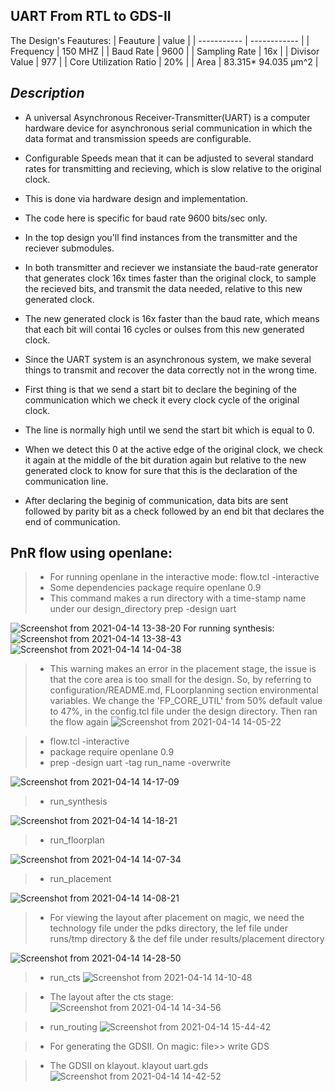 UART From RTL to GDS-II
-----------------------
The Design's Feautures:
| Feauture               |         value       |
| -----------            | ------------        |
| Frequency              | 150 MHZ             |
| Baud Rate              | 9600                |
| Sampling Rate          | 16x                 |
|  Divisor Value         | 977                 |
| Core Utilization Ratio | 20%                 |
| Area                   | 83.315* 94.035 μm^2 |
  
**_Description_** 
  --------------
* A universal Asynchronous Receiver-Transmitter(UART) is a computer hardware device for asynchronous serial communication in which the data format and transmission speeds are configurable.
* Configurable Speeds mean that it can be adjusted to several standard rates for transmitting and recieving, which is slow relative to the original clock.
* This is done via hardware design and implementation.
* The code here is specific for baud rate 9600 bits/sec only.
* In the top design you'll find instances from the transmitter and the reciever submodules.
* In both transmitter and reciever we instansiate the baud-rate generator that generates clock 16x times faster than the      original clock, to sample the recieved bits, and transmit the data needed, relative to this new generated clock.
* The new generated clock is 16x faster than the baud rate, which means that each bit will contai 16 cycles or oulses from this new generated clock.
* Since the UART system is an asynchronous system, we make several things to transmit and recover the data correctly not in the wrong time.
* First thing is that we send a start bit to declare the begining of the communication which we check it every clock cycle of the original clock.

* The line is normally high until we send the start bit which is equal to 0.
* When we detect this 0 at the active edge of the original clock, we check it again at the middle of the bit duration again but relative to the new generated clock to know for sure that this is the declaration of the communication line.
* After declaring the beginig of communication, data bits are sent followed by parity bit as a check followed by an end bit that declares the end of communication.

## PnR flow using openlane:

> - For running openlane in the interactive mode:
flow.tcl -interactive
> - Some dependencies
package require openlane 0.9
> - This command makes a run directory with a time-stamp name under our design_directory
prep -design uart

![Screenshot from 2021-04-14 13-38-20](https://user-images.githubusercontent.com/36249257/114717009-eb82a500-9d34-11eb-827a-bc39186e6233.png)
For running synthesis:
![Screenshot from 2021-04-14 13-38-43](https://user-images.githubusercontent.com/36249257/114717685-93986e00-9d35-11eb-835d-8b3f4d1bb2f4.png)
![Screenshot from 2021-04-14 14-04-38](https://user-images.githubusercontent.com/36249257/114717753-a743d480-9d35-11eb-81d7-00858b67bf32.png)

> - This warning makes an error in the placement stage, the issue is that the core area is too small for the design.
So, by referring to configuration/README.md, FLoorplanning section environmental variables.
We change the 'FP_CORE_UTIL' from 50% default value to 47%, in the config.tcl file under the design directory.
Then ran the flow again
![Screenshot from 2021-04-14 14-05-22](https://user-images.githubusercontent.com/36249257/114717854-c5a9d000-9d35-11eb-80dd-d3c416215da6.png)

> - flow.tcl -interactive
> - package require openlane 0.9
> - prep -design uart -tag run_name -overwrite

![Screenshot from 2021-04-14 14-17-09](https://user-images.githubusercontent.com/36249257/114719702-a3b14d00-9d37-11eb-94b9-8d06ca9609c5.png)

> - run_synthesis

![Screenshot from 2021-04-14 14-18-21](https://user-images.githubusercontent.com/36249257/114719750-add34b80-9d37-11eb-8c9f-f1dcc102d361.png)

> - run_floorplan

![Screenshot from 2021-04-14 14-07-34](https://user-images.githubusercontent.com/36249257/114717814-b7f44a80-9d35-11eb-9728-c85f72a9e69c.png)


> - run_placement

![Screenshot from 2021-04-14 14-08-21](https://user-images.githubusercontent.com/36249257/114719511-749adb80-9d37-11eb-86c8-eca2cffa5599.png)

> - For viewing the layout after placement on magic, we need the technology file under the pdks directory, the lef file under runs/tmp directory & the def file under results/placement directory

![Screenshot from 2021-04-14 14-28-50](https://user-images.githubusercontent.com/36249257/114719904-d0fdfb00-9d37-11eb-80dd-de6474ad6b1d.png)


> - run_cts
![Screenshot from 2021-04-14 14-10-48](https://user-images.githubusercontent.com/36249257/114719591-88ded880-9d37-11eb-85a4-4b1443a4962f.png)

> - The layout after the cts stage:
![Screenshot from 2021-04-14 14-34-56](https://user-images.githubusercontent.com/36249257/114720635-79ac5a80-9d38-11eb-9be3-c9e1541da39d.png)


> - run_routing
![Screenshot from 2021-04-14 15-44-42](https://user-images.githubusercontent.com/36249257/114720526-600b1300-9d38-11eb-8641-cb47106449e4.png)

> - For generating the GDSII.
On magic: file>> write GDS

> - The GDSII on klayout.
klayout uart.gds
![Screenshot from 2021-04-14 14-42-52](https://user-images.githubusercontent.com/36249257/114721792-8ed5b900-9d39-11eb-850e-73f0d89960f9.png)



